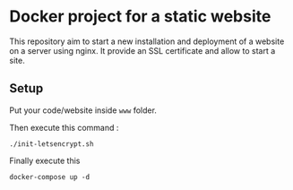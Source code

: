 # Docker project for a static website

This repository aim to start a new installation and deployment of a website on a server using nginx.
It provide an SSL certificate and allow to start a site.

## Setup

Put your code/website inside `www` folder.

Then execute this command :
```=bash
./init-letsencrypt.sh
```

Finally execute this
```=bash
docker-compose up -d
```
